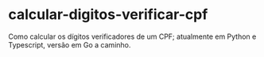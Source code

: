 # calcular-digitos-verificar-cpf
Como calcular os dígitos verificadores de um CPF; atualmente em Python e Typescript, versão em Go a caminho.
